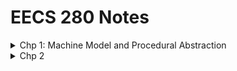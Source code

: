 # EECS 280 Notes

<details>
<summary>Chp 1: Machine Model and Procedural Abstraction</summary>

*   <details>
    <summary>Diagram of software program stages</summary>

    <img src="https://s3.us-west-2.amazonaws.com/secure.notion-static.com/40ad7c1d-1cb5-4764-a0a3-327b78819695/Untitled.png?X-Amz-Algorithm=AWS4-HMAC-SHA256&X-Amz-Content-Sha256=UNSIGNED-PAYLOAD&X-Amz-Credential=AKIAT73L2G45EIPT3X45%2F20220627%2Fus-west-2%2Fs3%2Faws4_request&X-Amz-Date=20220627T141943Z&X-Amz-Expires=86400&X-Amz-Signature=3bee3aeb7afdad778e46058cb805b62346651a11fdce9be4e63af576dbdfbc63&X-Amz-SignedHeaders=host&response-content-disposition=filename%20%3D%22Untitled.png%22&x-id=GetObject" width="500" height="200">
    </details>

</details>

<details>
<summary>Chp 2</summary>

</details>
